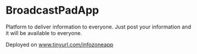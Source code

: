 BroadcastPadApp
===============
Platform to deliver information to everyone. Just post your information and it will be available to everyone.

Deployed on www.tinyurl.com/infozoneapp
